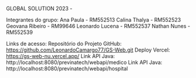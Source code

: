 GLOBAL SOLUTION 2023 - 

Integrantes do grupo:
Ana Paula - RM552513
Calina Thalya - RM552523
Geovana Ribeiro - RM99646
Leonardo Lucena - RM552537
Nathan Nunes - RM552539


Links de acesso:
Repositório do Projeto GitHub: https://github.com/LeonardoCamargo77/GS-Web.git
Deploy Vercel: https://gs-web-nu.vercel.app/
Link API Java: http://localhost:8080/previnatech/webapi/medico
Link API Java: http://localhost:8080/previnatech/webapi/hospital

